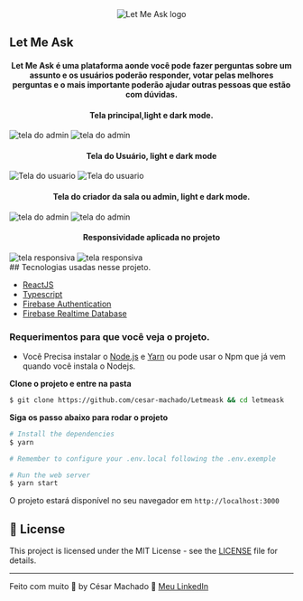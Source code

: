 <div align="center">
  <img src="./src/assets/images/logo.svg" alt="Let Me Ask logo">
</div>

## Let Me Ask

<h4 align="center">
  Let Me Ask é uma plataforma aonde você pode fazer perguntas sobre um assunto e os usuários poderão responder, votar pelas melhores perguntas e o mais importante poderão ajudar outras pessoas que estão com dúvidas.
</h4>

<h4 align="center"> Tela principal,light e dark mode.</h4>

<img src=".github/telaDeAuth.png" alt="tela do admin">
<img src=".github/telaDeAuth-dark.png" alt="tela do admin">

<h4 align="center"> Tela do Usuário, light e dark mode</h4>

<img src=".github/TelaUsuario.png" alt="Tela do usuario">
<img src=".github/TelaUsuario-dark.png" alt="Tela do usuario">

<h4 align="center"> Tela do criador da sala ou admin, light e dark mode.</h4>

<img src=".github/TelaAdmin.png" alt="tela do admin">
<img src=".github/TelaAdmin-dark.png" alt="tela do admin">

<h4 align="center"> Responsividade aplicada no projeto</h4>

<div>
<img src=".github/Responsive-light.png" alt="tela responsiva">
<img src=".github/Responsive-Dark.png" alt="tela responsiva">
</div>
## Tecnologias usadas nesse projeto.

- [ReactJS](https://reactjs.org/)
- [Typescript](https://www.typescriptlang.org/)
- [Firebase Authentication](https://firebase.google.com/products/auth)
- [Firebase Realtime Database](https://firebase.google.com/products/realtime-database)

### Requerimentos para que você veja o projeto.

- Você Precisa instalar o [Node.js](https://nodejs.org/en/download/) e [Yarn](https://yarnpkg.com/) ou pode usar o Npm que já vem quando você instala o Nodejs.

**Clone o projeto e entre na pasta**

```bash
$ git clone https://github.com/cesar-machado/Letmeask && cd letmeask
```

**Siga os passo abaixo para rodar o projeto**

```bash
# Install the dependencies
$ yarn

# Remember to configure your .env.local following the .env.exemple

# Run the web server
$ yarn start
```

O projeto estará disponível no seu navegador em `http://localhost:3000`

## 📝 License

This project is licensed under the MIT License - see the [LICENSE](LICENSE) file for details.

---

Feito com muito 💜 by César Machado 👋 [Meu LinkedIn](https://www.linkedin.com/in/cesar-mach/)
